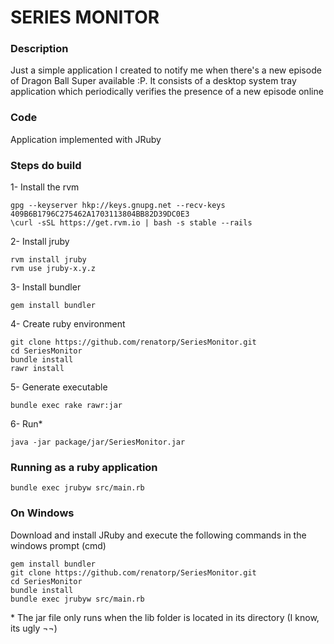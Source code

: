 SERIES MONITOR
==============

### Description ###

Just a simple application I created to notify me when there's a new episode of Dragon Ball Super available :P.
It consists of a desktop system tray application which periodically verifies the presence of a new episode online

### Code ###

Application implemented with JRuby


### Steps do build ###

1- Install the rvm
~~~~
gpg --keyserver hkp://keys.gnupg.net --recv-keys 409B6B1796C275462A1703113804BB82D39DC0E3
\curl -sSL https://get.rvm.io | bash -s stable --rails
~~~~~

2- Install jruby
~~~~
rvm install jruby
rvm use jruby-x.y.z
~~~~

3- Install bundler
~~~~
gem install bundler
~~~~

4- Create ruby environment
~~~~
git clone https://github.com/renatorp/SeriesMonitor.git
cd SeriesMonitor
bundle install
rawr install
~~~~

5- Generate executable
~~~~
bundle exec rake rawr:jar
~~~~

6- Run*
~~~~
java -jar package/jar/SeriesMonitor.jar
~~~~

### Running as a ruby application ###
~~~~
bundle exec jrubyw src/main.rb
~~~~

### On Windows ###
Download and install JRuby and execute the following commands in the windows prompt (cmd)

~~~~
gem install bundler
git clone https://github.com/renatorp/SeriesMonitor.git
cd SeriesMonitor
bundle install
bundle exec jrubyw src/main.rb
~~~~

\* The jar file only runs when the lib folder is located in its directory (I know, its ugly ¬¬)
